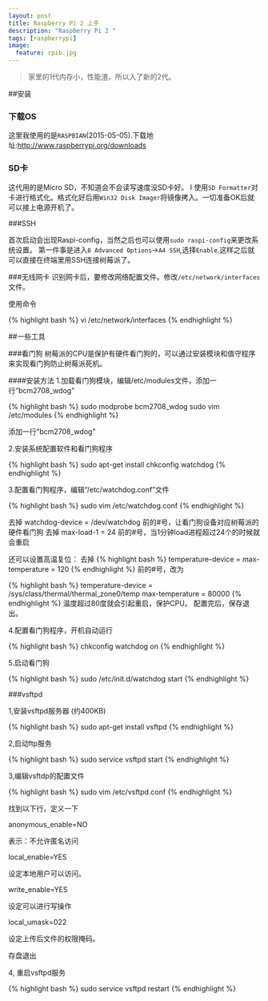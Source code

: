 ```yaml
---
layout: post
title: Raspberry Pi 2 上手
description: "Raspberry Pi 2 "
tags: [raspberrypi]
image:
  feature: rpib.jpg
---
```


> 家里的1代内存小，性能渣，所以入了新的2代。

##安装

### 下载OS

这里我使用的是`RASPBIAN`(2015-05-05).下载地址:http://www.raspberrypi.org/downloads 

### SD卡
这代用的是Micro SD，不知道会不会读写速度没SD卡好。
I
使用`SD Formatter`对卡进行格式化。格式化好后用`Win32 Disk Imager`将镜像拷入。一切准备OK后就可以接上电源开机了。

###SSH

首次启动会出现Raspi-config，当然之后也可以使用`sudo raspi-config`来更改系统设置。
第一件事是进入`8 Advanced Options`->`A4 SSH`,选择`Enable`.这样之后就可以直接在终端里用SSH连接树莓派了。

###无线网卡
识别网卡后，要修改网络配置文件。修改`/etc/network/interfaces`文件。

使用命令

{% highlight bash %}
vi /etc/network/interfaces
{% endhighlight %}

##一些工具

###看门狗
树莓派的CPU是保护有硬件看门狗的，可以通过安装模块和值守程序来实现看门狗防止树莓派死机。

####安装方法
1.加载看门狗模块，编辑/etc/modules文件，添加一行“bcm2708_wdog”

{% highlight bash %}
sudo modprobe bcm2708_wdog
sudo vim /etc/modules
{% endhighlight %}

添加一行”bcm2708_wdog”


2.安装系统配置软件和看门狗程序

{% highlight bash %}
sudo apt-get install chkconfig watchdog
{% endhighlight %}

3.配置看门狗程序，编辑“/etc/watchdog.conf”文件

{% highlight bash %}
sudo vim /etc/watchdog.conf
{% endhighlight %}

去掉 watchdog-device = /dev/watchdog 前的#号，让看门狗设备对应树莓派的硬件看门狗
去掉 max-load-1 = 24 前的#号，当1分钟load进程超过24个的时候就会重启

还可以设置高温复位：
去掉
{% highlight bash %}
temperature-device =
max-temperature = 120
{% endhighlight %}
前的#号，改为

{% highlight bash %}
temperature-device = /sys/class/thermal/thermal_zone0/temp
max-temperature = 80000
{% endhighlight %}
温度超过80度就会引起重启，保护CPU。
配置完后，保存退出。

4.配置看门狗程序，开机自动运行

{% highlight bash %}
chkconfig watchdog on
{% endhighlight %}

5.启动看门狗

{% highlight bash %}
sudo /etc/init.d/watchdog start
{% endhighlight %}

###vsftpd


1,安装vsftpd服务器 (约400KB)

{% highlight bash %}
sudo apt-get install vsftpd
{% endhighlight %}

2,启动ftp服务

{% highlight bash %}
sudo service vsftpd start
{% endhighlight %}

3,编辑vsftdp的配置文件

{% highlight bash %}
sudo vim /etc/vsftpd.conf
{% endhighlight %}

找到以下行，定义一下

anonymous_enable=NO  

表示：不允许匿名访问

local_enable=YES   

设定本地用户可以访问。

write_enable=YES

设定可以进行写操作

local_umask=022

设定上传后文件的权限掩码。

存盘退出

4, 重启vsftpd服务

{% highlight bash %}
sudo service vsftpd restart
{% endhighlight %}

